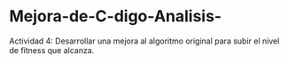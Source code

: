 # Mejora-de-C-digo-Analisis-
Actividad 4: Desarrollar una mejora al algoritmo original para subir el nivel de fitness que alcanza. 
